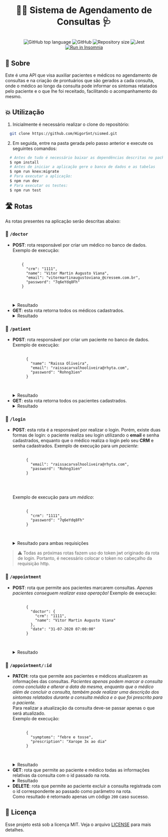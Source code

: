<h1 align="center">
  <p>👨‍⚕️ Sistema de Agendamento de Consultas 🩺</p>
</h1>

<p align="center">
  <img alt="GitHub top language" src="https://img.shields.io/github/languages/top/HigorSnt/sismed?style=flat-square">
  <img alt="GitHub" src="https://img.shields.io/github/license/HigorSnt/sismed?style=flat-square">
  <img alt="Repository size" src="https://img.shields.io/github/repo-size/HigorSnt/ecoleta?style=flat-square">
  <img alt="Jest" src="https://jestjs.io/img/jest-badge.svg"></br>
  <a href="https://insomnia.rest/run/?label=sismed&uri=https%3A%2F%2Fraw.githubusercontent.com%HigorSnt%2Fsismed%2Fmaster%2F.github%2FInsomnia.json" target="_blank"><img src="https://insomnia.rest/images/run.svg" alt="Run in Insomnia"></a>
</p>

## :bookmark: Sobre

Este é uma API que visa auxiliar pacientes e médicos no agendamento de consultas e na criação de prontuários que são gerados a cada consulta, onde o médico ao longo da consulta pode informar os sintomas relatados pelo paciente e o que lhe foi receitado, facilitando o acompanhamento do mesmo.

## :boom: Utilização

1. Inicialmente é necessário realizar o clone do repositório:

```bash
  git clone https://github.com/HigorSnt/sismed.git
```

2. Em seguida, entre na pasta gerada pelo passo anterior e execute os seguintes comandos:

```bash
  # Antes de tudo é necessário baixar as dependências descritas no package.json
  $ npm install
  # Antes de iniciar a aplicação gere o banco de dados e as tabelas
  $ npm run knex:migrate
  # Para executar a aplicação:
  $ npm run dev
  # Para executar os testes:
  $ npm run test
```

## 🛣 Rotas

As rotas presentes na aplicação serão descritas abaixo:

### 🚏 `/doctor`

<ul>
  <li>
    <strong>POST</strong>: rota responsável por criar um médico no banco de dados.
    Exemplo de execução:</br>
    <pre>
    <code>
    { 
      "crm": "1111",
      "name": "Vitor Martin Augusto Viana",
      "email": "vitormartinaugustoviana_@cressem.com.br",
      "password": "7q6eYdq8Fh"
    }
    </code>
    </pre>
    <details>
      <summary markdown="span">Resultado</summary>
      <pre>
      <code>
        {
          "crm": "1111"
        }
      </code>
      </pre>
    </details>
  </li>
  <li>
    <strong>GET</strong>: esta rota retorna todos os médicos cadastrados.
    <details>
      <summary markdown="span">Resultado</summary>
      <pre>
      <code>
        [
          {
            "name": "Vitor Martin Augusto Viana",
            "email": "vitormartinaugustoviana_@cressem.com.br",
            "crm": "1111"
          },
          {
            "name": "Luciano Pilla Pinto",
            "email": "luciano@gmail.com",
            "crm": "4785"
          }
        ]
      </code>
      </pre>
    </details>
  </li>
</ul>

### 🚏 `/patient`

<ul>
  <li>
    <strong>POST</strong>: rota responsável por criar um paciente no banco de dados.
    Exemplo de execução:</br>
    <pre>
    <code>
      {
        "name": "Raissa Oliveira",
        "email": "raissacarvalhooliveira@rhyta.com",
        "password": "Rohng3ien"
      }
    </code>
    </pre>
    <details>
      <summary markdown="span">Resultado</summary>
      <pre>
      <code>
        {
          "email": "raissacarvalhooliveira@rhyta.com"
        }
      </code>
      </pre>
    </details>
  </li>
  <li>
    <strong>GET</strong>: esta rota retorna todos os pacientes cadastrados.
    <details>
      <summary markdown="span">Resultado</summary>
      <pre>
      <code>
        [
          {
            "name": "Higor",
            "email": "higor@gmail.com"
          },
          {
            "name": "Raissa Oliveira",
            "email": "raissacarvalhooliveira@rhyta.com"
          }
        ]
      </code>
      </pre>
    </details>
  </li>
</ul>

### 🚏 `/login`

<ul>
  <li>
    <strong>POST</strong>: esta rota é a responsável por realizar o login. Porém, existe duas formas de login: o paciente realiza seu login utilizando o <strong>email</strong> e senha cadastrados, enquanto que o médico realiza o login pelo seu <strong>CRM</strong> e senha cadastrados.
    Exemplo de execução para um <i>paciente</i>:</br>
    <pre>
    <code>
      {
        "email": "raissacarvalhooliveira@rhyta.com",
        "password": "Rohng3ien"
      }
    </code>
    </pre></br>
    Exemplo de execução para um <i>médico</i>:</br>
    <pre>
    <code>
      {
        "crm": "1111",
        "password": "7q6eYdq8Fh"
      }
    </code>
    </pre>
    <details>
      <summary markdown="span">Resultado para ambas requisições</summary>
      <pre>
      <code>
        {
          "token": "eyJhbGciOiJIUzI1NiIsInR5cCI6IkpXVCJ9.eyJpZCI6IjExMTEiLCJjYXRlZ29yeSI6ImRvY3RvciIsImlhdCI6MTU5NTM1MTkwOH0.Bic4lw1qY3-qVWkWonQNrpXNoOP7H7GEMWRewvA37bQ"
        }
      </code>
      </pre>
    </details>
  </li>
</ul>

> ⚠️ Todas as próximas rotas fazem uso do token jwt originado da rota de login. 
> Portanto, é necessário colocar o token no cabeçalho da requisição http.

### 🚏 `/appointment`

<ul>
  <li>
    <strong>POST</strong>: rota que permite aos pacientes marcarem consultas. <i>Apenas pacientes conseguem realizar essa operação!</i>
    Exemplo de execução:</br>
    <pre>
    <code>
      {
        "doctor": {
          "crm": "1111",
          "name": "Vitor Martin Augusto Viana"
        },	
        "date": "31-07-2020 07:00:00"
      }
    </code>
    </pre>
    <details>
      <summary markdown="span">Resultado</summary>
      <pre>
      <code>
        {
          "id": 2,
          "doctor_crm": "1111",
          "patient_id": "raissacarvalhooliveira@rhyta.com",
          "date": "31-07-2020 07:00:00"
        }
      </code>
      </pre>
    </details>
  </li>
</ul>

### 🚏 `/appointment/:id`

<ul>
  <li>
    <strong>PATCH</strong>: rota que permite aos pacientes e médicos atualizarem as informações das consultas. <i>Pacientes apenas podem marcar a consulta como concluída e alterar a data da mesma, enquanto que o médico além de concluir a consulta, também pode realizar uma descrição dos sintomas relatados durante a consulta médica e o que foi prescrito para o paciente.</i></br>
    Para realizar a atualização da consulta deve-se passar apenas o que será atualizado.</br>
    Exemplo de execução:</br>
    <pre>
    <code>
      {
        "symptoms": "febre e tosse",
        "prescription": "Xarope 3x ao dia"
      }
    </code>
    </pre>
    <details>
      <summary markdown="span">Resultado</summary>
      <pre>
      <code>
        {
          "id": 1,
          "doctor_crm": "1111",
          "patient_id": "higor@gmail.com",
          "date": "31-07-2020 07:00:00",
          "symptoms": "febre e tosse",
          "prescription": "Xarope 3x ao dia",
          "done": 0
        }
      </code>
      </pre>
    </details>
  </li>
  <li>
    <strong>GET</strong>: rota que permite ao paciente e médico todas as informações relativas da consulta com o id passado na rota.
    <details>
      <summary markdown="span">Resultado</summary>
      <pre>
      <code>
        {
        "id": 1,
        "doctor_crm": "1111",
        "patient_id": "higor@gmail.com",
        "date": "31-07-2020 07:00:00",
        "symptoms": "febre e tosse",
        "prescription": "Xarope 3x ao dia",
        "done": 0
      }
      </code>
      </pre>
    </details>
  </li>
  <li>
    <strong>DELETE</strong>: rota que permite ao paciente excluir a consulta registrada com o id correspondente ao passado como parâmetro na rota.<br>
    Como resultado é retornado apenas um código <code>200</code> caso sucesso.
  </li>
</ul>

## :memo: Licença

Esse projeto está sob a licença MIT. Veja o arquivo [LICENSE](LICENSE.md) para mais detalhes.

